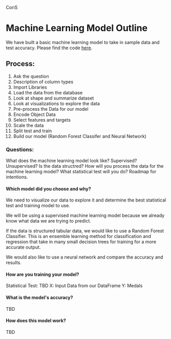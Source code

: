 CoriS
# Machine Learning Model Outline

We have built a basic machine learning model to take in sample data and test accuracy. Please find the code [here](https://github.com/xenia-e/capstone/blob/main/Olympics_Machine_Learning_Model.ipynb).

## Process:
1. Ask the question 
2. Description of column types
3. Import Libraries 
4. Load the data from the database 
5. Look at shape and summarize dataset 
6. Look at visualizations to explore the data
7. Pre-process the Data for our model
8. Encode Object Data 
9. Select features and targets
10. Scale the data
11. Split test and train 
12. Build our model (Random Forest Classifer and Neural Network)


### Questions:
What does the machine learning model look like? Supervised? Unsupervised? Is the data structred? How will you process the data for the machine learning model? What statistical test will you do? Roadmap for intentions. 

#### Which model did you choose and why? 
We need to visualize our data to explore it and determine the best statistical test and training model to use. 

We will be using a supervised machine learning model because we already know what data we are trying to predict.

If the data is structured tabular data, we would like to use a Random Forest Classifier. This is an ensemble learning method for classification and regression that take in many small decision trees for training for a more accurate output.

We would also like to use a neural network and compare the accuracy and results. 

#### How are you training your model? 
Statistical Test: TBD
X: Input Data from our DataFrame
Y: Medals

#### What is the model's accuracy? 
TBD

#### How does this model work? 
TBD
